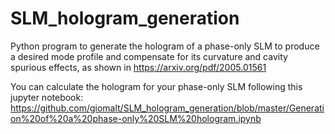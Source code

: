 # SLM_hologram_generation
Python program to generate the hologram of a phase-only SLM to produce a desired mode profile and compensate for its curvature and cavity spurious effects, as shown in  https://arxiv.org/pdf/2005.01561

You can calculate the hologram for your phase-only SLM following this jupyter notebook: 
https://github.com/giomalt/SLM_hologram_generation/blob/master/Generation%20of%20a%20phase-only%20SLM%20hologram.ipynb

